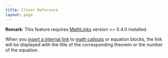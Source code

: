 ```yaml
---
title: Clever Reference
layout: page
---
```


**Remark**: This feature requires [MathLinks](obsidian://show-plugin?id=mathlinks) version >= 0.4.0 installed.

When you [insert a internal link](https://help.obsidian.md/Linking+notes+and+files/Internal+links#Link%20to%20a%20block%20in%20a%20note) to [math callouts](math-callouts) or equation blocks, 
the link will be displayed with the title of the corresponding theorem or the number of the equation.
